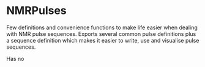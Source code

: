 # NMRPulses

Few definitions and convenience functions to make life easier when dealing with NMR pulse sequences. Exports several common pulse definitions plus a sequence definition which makes it easier to write, use and visualise pulse sequences.

Has no 